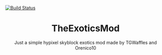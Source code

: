 [![Build Status](https://ci.thom.club/buildStatus/icon?job=TheExoticsMod/master)](https://ci.thom.club/job/TheExoticsMod/job/master)

<h1 align="center">TheExoticsMod</h1>

<p align="center">Just a simple hypixel skyblock exotics mod made by TGWaffles and Orenico10</p>
